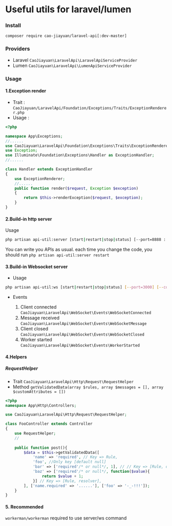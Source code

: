 # Useful utils for laravel/lumen

### Install
```composer require cao-jiayuan/laravel-api[:dev-master]```
### Providers

* Laravel ```CaoJiayuan\LaravelApi\LaravelApiServiceProvider```
* Lumen ```CaoJiayuan\LaravelApi\LumenApiServiceProvider```

### Usage

#### 1.Exception render

* Trait : ```CaoJiayuan/LaravelApi/Foundation/Exceptions/Traits/ExceptionRenderer.php```
* Usage : 
```php
<?php

namespace App\Exceptions;
//......
use CaoJiayuan\LaravelApi\Foundation\Exceptions\Traits\ExceptionRenderer;
use Exception;
use Illuminate\Foundation\Exceptions\Handler as ExceptionHandler;
//......

class Handler extends ExceptionHandler
{
    use ExceptionRenderer;
    //......
    public function render($request, Exception $exception)
    {
        return $this->renderException($request, $exception);
    }
}

```
#### 2.Build-in http server

Usage

```bash
php artisan api-util:server [start|restart|stop|status] [--port=8888 : Listen port] [--count=4 : Work process] [--daemon=1 : Daemon mode]
```
You can write you APIs as usual. each time you change the code, you should run ```php artisan api-util:server restart```

#### 3.Build-in Websocket server

* Usage

```bash
php artisan api-util:ws [start|restart|stop|status] [--port=3000] [--count=4] [--daemon=1]
```

* Events

    1. Client connected ```CaoJiayuan\LaravelApi\WebSocket\Events\WebSocketConnected```
    2. Message received ```CaoJiayuan\LaravelApi\WebSocket\Events\WebSocketMessage```
    3. Client closed ```CaoJiayuan\LaravelApi\WebSocket\Events\WebSocketClosed```
    4. Worker started ```CaoJiayuan\LaravelApi\WebSocket\Events\WorkerStarted```

#### 4.Helpers

#####  RequestHelper
* Trait ```CaoJiayuan\LaravelApi\Http\Request\RequestHelper```
* Method ```getValidatedData(array $rules, array $messages = [], array $customAttributes = [])```
```php
<?php
namespace App\Http\Controllers;

use CaoJiayuan\LaravelApi\Http\Request\RequestHelper;

class FooController extends Controller
{
    use RequestHelper;
    //
    
    public function post(){
        $data = $this->getValidatedData([
            'name' => 'required', // Key => Rule,
            'foo', //Only key [default null]
            'bar' => ['required'/* or null*/, 1], // // Key => [Rule, default],
            'baz' => ['required'/* or null*/, function($value){
                return $value + 1;
            }] // Key => [Rule, resolver],
        ], ['name.required' => '......'], ['foo' => '-_-!!!']);
    }
}

```

#### 5. Recommended

```workerman/workerman``` required to use server/ws command 
